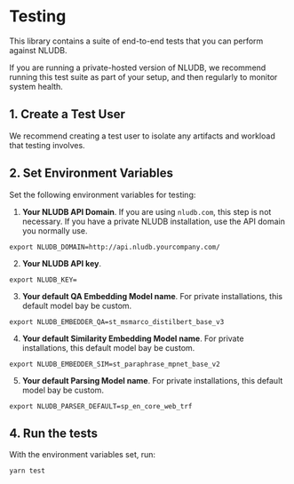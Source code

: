 # Testing

This library contains a suite of end-to-end tests that you can perform against NLUDB.

If you are running a private-hosted version of NLUDB, we recommend running this test suite as part of your setup, and then regularly to monitor system health.

## 1. Create a Test User

We recommend creating a test user to isolate any artifacts and workload that testing involves.

## 2. Set Environment Variables

Set the following environment variables for testing:

1. **Your NLUDB API Domain**. If you are using `nludb.com`, this step is not necessary. If you have a private NLUDB installation, use the API domain you normally use.

```
export NLUDB_DOMAIN=http://api.nludb.yourcompany.com/
```

2. **Your NLUDB API key**.

```
export NLUDB_KEY=
```

3. **Your default QA Embedding Model name**. For private installations, this default model bay be custom.

```
export NLUDB_EMBEDDER_QA=st_msmarco_distilbert_base_v3
```

4. **Your default Similarity Embedding Model name**. For private installations, this default model bay be custom.

```
export NLUDB_EMBEDDER_SIM=st_paraphrase_mpnet_base_v2
```

5. **Your default Parsing Model name**. For private installations, this default model bay be custom.

```
export NLUDB_PARSER_DEFAULT=sp_en_core_web_trf
```

## 4. Run the tests

With the environment variables set, run:

```
yarn test
```
